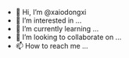 - 👋 Hi, I’m @xaiodongxi
- 👀 I’m interested in ...
- 🌱 I’m currently learning ...
- 💞️ I’m looking to collaborate on ...
- 📫 How to reach me ...

<!---
xaiodongxi/xaiodongxi is a ✨ special ✨ repository because its `README.md` (this file) appears on your GitHub profile.
You can click the Preview link to take a look at your changes.
--->
